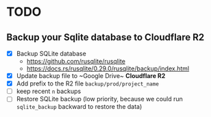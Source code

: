 # TODO

## Backup your Sqlite database to Cloudflare R2

- [x] Backup SQLite database
  - https://github.com/rusqlite/rusqlite
  - https://docs.rs/rusqlite/0.29.0/rusqlite/backup/index.html
- [x] Update backup file to ~Google Drive~ **Cloudflare R2**
- [x] Add prefix to the R2 file `backup/prod/project_name`
- [ ] keep recent `n` backups
- [ ] Restore SQLite backup (low priority, because we could run `sqlite_backup` backward to restore the data)
